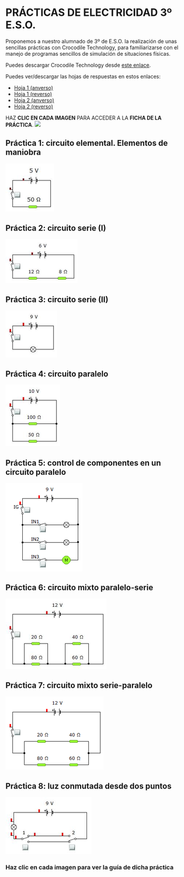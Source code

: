 # PRÁCTICAS DE ELECTRICIDAD 3º E.S.O.

Proponemos a nuestro alumnado de 3º de E.S.O. la realización de unas sencillas prácticas con Crocodile Technology, para familiarizarse con el manejo de programas sencillos de simulación de situaciones físicas.

Puedes descargar Crocodile Technology desde [este enlace](https://github.com/angelmicelti/TecnoVilladiego3/raw/master/4EstruMeca/Electricidad/Cocodrile%20Technology%206.07%5BPortable%5D.zip).

Puedes ver/descargar las hojas de respuestas en estos enlaces:

- [Hoja 1 (anverso)](h1a.pdf)
- [Hoja 1 (reverso)](h1r.pdf)
- [Hoja 2 (anverso)](h2a.pdf)
- [Hoja 2 (reverso)](h2r.pdf)

HAZ **CLIC EN CADA IMAGEN** PARA ACCEDER A LA **FICHA DE LA PRÁCTICA**.
![](img/clic.png)

## Práctica 1: circuito elemental. Elementos de maniobra

[![](img/p1.png)](p1.pdf "Haz clic para ver la guía de la práctica")

## Práctica 2: circuito serie (I)
[![](img/p2.png)](p2.pdf "Haz clic para ver la guía de la práctica")

## Práctica 3: circuito serie (II)
[![](img/p3.png)](p3.pdf "Haz clic para ver la guía de la práctica")

## Práctica 4: circuito paralelo
[![](img/p4.png)](p4.pdf "Haz clic para ver la guía de la práctica")

## Práctica 5: control de componentes en un circuito paralelo
[![](img/p5.png)](p5.pdf "Haz clic para ver la guía de la práctica")

## Práctica 6: circuito mixto paralelo-serie
[![](img/p6.png)](p6.pdf "Haz clic para ver la guía de la práctica")

## Práctica 7: circuito mixto serie-paralelo
[![](img/p7.png)](p7.pdf "Haz clic para ver la guía de la práctica")

## Práctica 8: luz conmutada desde dos puntos
[![](img/p8.png)](p8.pdf "Haz clic para ver la guía de la práctica")

### Haz clic en cada imagen para ver la guía de dicha práctica
